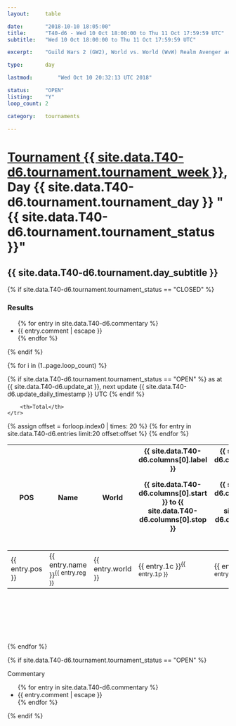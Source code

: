 ```yaml
---
layout: 	table

date: 		"2018-10-10 18:05:00"
title: 		"T40-d6 - Wed 10 Oct 18:00:00 to Thu 11 Oct 17:59:59 UTC"
subtitle: 	"Wed 10 Oct 18:00:00 to Thu 11 Oct 17:59:59 UTC"

excerpt:    "Guild Wars 2 (GW2), World vs. World (WvW) Realm Avenger achivement Tournament. \"Every Kill Counts\""

type:       day

lastmod: 		"Wed Oct 10 20:32:13 UTC 2018"

status:     "OPEN"
listing:    "Y"
loop_count: 2

category: 	tournaments

---
```

<div class="table_header">
    <h1><a href="{{ site.data.T40-d6.tournament.week_url }}">Tournament {{ site.data.T40-d6.tournament.tournament_week }}</a>, Day {{ site.data.T40-d6.tournament.tournament_day }} "{{ site.data.T40-d6.tournament.tournament_status }}"</h1>
    <h2>{{ site.data.T40-d6.tournament.day_subtitle }}</h2> 
</div>

{% if site.data.T40-d6.tournament.tournament_status == "CLOSED" %} 
<div class="commentary">
  <h3>Results</h3>
  <ul>
    {% for entry in site.data.T40-d6.commentary %}
    <li class="commentary_list">{{ entry.comment | escape }}</li>
    {% endfor %}
  </ul>
</div>
{% endif %}


{% for i in (1..page.loop_count) %}

{% if site.data.T40-d6.tournament.tournament_status == "OPEN" %} 
<span class="table_nextupdate">as at {{ site.data.T40-d6.update_at }}, next update {{ site.data.T40-d6.update_daily_timestamp }} UTC</span> 
{% endif %}

<table class="day_table">
  <colgroup>
    <col style="width:18px">
    <col style="width:55px">
    <col style="width:55px">
    <col style="width:12px">
    <col style="width:12px">
    <col style="width:12px">
    <col style="width:12px">
    <col style="width:12px">
    <col style="width:12px">
    <col style="width:12px">
    <col style="width:12px">
    <col style="width:12px">
    <col style="width:12px">
    <col style="width:12px">
    <col style="width:12px">
    <col style="width:12px">
    <col style="width:12px">
    <col style="width:12px">
    <col style="width:12px">
    <col style="width:12px">
    <col style="width:12px">
    <col style="width:12px">
    <col style="width:12px">
    <col style="width:12px">
    <col style="width:12px">
    <col style="width:12px">
    <col style="width:12px">
    <col style="width:18px">
  </colgroup>  
  <thead>
    <tr>
        <th>POS</th>
        <th class="AlignLeft">Name</th>
        <th class="AlignLeft">World</th>

<th><div class="label">{{ site.data.T40-d6.columns[0].label }}<p class="onhover">{{ site.data.T40-d6.columns[0].start }} to {{ site.data.T40-d6.columns[0].stop }}</p></div>​</th>
<th><div class="label">{{ site.data.T40-d6.columns[1].label }}<p class="onhover">{{ site.data.T40-d6.columns[1].start }} to {{ site.data.T40-d6.columns[1].stop }}</p></div>​</th>
<th><div class="label">{{ site.data.T40-d6.columns[2].label }}<p class="onhover">{{ site.data.T40-d6.columns[2].start }} to {{ site.data.T40-d6.columns[2].stop }}</p></div>​</th>
<th><div class="label">{{ site.data.T40-d6.columns[3].label }}<p class="onhover">{{ site.data.T40-d6.columns[3].start }} to {{ site.data.T40-d6.columns[3].stop }}</p></div>​</th>
<th><div class="label">{{ site.data.T40-d6.columns[4].label }}<p class="onhover">{{ site.data.T40-d6.columns[4].start }} to {{ site.data.T40-d6.columns[4].stop }}</p></div>​</th>
<th><div class="label">{{ site.data.T40-d6.columns[5].label }}<p class="onhover">{{ site.data.T40-d6.columns[5].start }} to {{ site.data.T40-d6.columns[5].stop }}</p></div>​</th>
<th><div class="label">{{ site.data.T40-d6.columns[6].label }}<p class="onhover">{{ site.data.T40-d6.columns[6].start }} to {{ site.data.T40-d6.columns[6].stop }}</p></div>​</th>
<th><div class="label">{{ site.data.T40-d6.columns[7].label }}<p class="onhover">{{ site.data.T40-d6.columns[7].start }} to {{ site.data.T40-d6.columns[7].stop }}</p></div>​</th>
<th><div class="label">{{ site.data.T40-d6.columns[8].label }}<p class="onhover">{{ site.data.T40-d6.columns[8].start }} to {{ site.data.T40-d6.columns[8].stop }}</p></div>​</th>
<th><div class="label">{{ site.data.T40-d6.columns[9].label }}<p class="onhover">{{ site.data.T40-d6.columns[9].start }} to {{ site.data.T40-d6.columns[9].stop }}</p></div>​</th>
<th><div class="label">{{ site.data.T40-d6.columns[10].label }}<p class="onhover">{{ site.data.T40-d6.columns[10].start }} to {{ site.data.T40-d6.columns[10].stop }}</p></div>​</th>

<th><div class="label">{{ site.data.T40-d6.columns[11].label }}<p class="onhover">{{ site.data.T40-d6.columns[11].start }} to {{ site.data.T40-d6.columns[11].stop }}</p></div>​</th>
<th><div class="label">{{ site.data.T40-d6.columns[12].label }}<p class="onhover">{{ site.data.T40-d6.columns[12].start }} to {{ site.data.T40-d6.columns[12].stop }}</p></div>​</th>
<th><div class="label">{{ site.data.T40-d6.columns[13].label }}<p class="onhover">{{ site.data.T40-d6.columns[13].start }} to {{ site.data.T40-d6.columns[13].stop }}</p></div>​</th>
<th><div class="label">{{ site.data.T40-d6.columns[14].label }}<p class="onhover">{{ site.data.T40-d6.columns[14].start }} to {{ site.data.T40-d6.columns[14].stop }}</p></div>​</th>
<th><div class="label">{{ site.data.T40-d6.columns[15].label }}<p class="onhover">{{ site.data.T40-d6.columns[15].start }} to {{ site.data.T40-d6.columns[15].stop }}</p></div>​</th>
<th><div class="label">{{ site.data.T40-d6.columns[16].label }}<p class="onhover">{{ site.data.T40-d6.columns[16].start }} to {{ site.data.T40-d6.columns[16].stop }}</p></div>​</th>
<th><div class="label">{{ site.data.T40-d6.columns[17].label }}<p class="onhover">{{ site.data.T40-d6.columns[17].start }} to {{ site.data.T40-d6.columns[17].stop }}</p></div>​</th>
<th><div class="label">{{ site.data.T40-d6.columns[18].label }}<p class="onhover">{{ site.data.T40-d6.columns[18].start }} to {{ site.data.T40-d6.columns[18].stop }}</p></div>​</th>
<th><div class="label">{{ site.data.T40-d6.columns[19].label }}<p class="onhover">{{ site.data.T40-d6.columns[19].start }} to {{ site.data.T40-d6.columns[19].stop }}</p></div>​</th>
<th><div class="label">{{ site.data.T40-d6.columns[20].label }}<p class="onhover">{{ site.data.T40-d6.columns[20].start }} to {{ site.data.T40-d6.columns[20].stop }}</p></div>​</th>

<th><div class="label">{{ site.data.T40-d6.columns[21].label }}<p class="onhover">{{ site.data.T40-d6.columns[21].start }} to {{ site.data.T40-d6.columns[21].stop }}</p></div>​</th>
<th><div class="label">{{ site.data.T40-d6.columns[22].label }}<p class="onhover">{{ site.data.T40-d6.columns[22].start }} to {{ site.data.T40-d6.columns[22].stop }}</p></div>​</th>
<th><div class="label">{{ site.data.T40-d6.columns[23].label }}<p class="onhover">{{ site.data.T40-d6.columns[23].start }} to {{ site.data.T40-d6.columns[23].stop }}</p></div>​</th>

        <th>Total</th>
    </tr>
  </thead>
  {% assign offset = forloop.index0 | times: 20 %}
<tbody>
{% for entry in site.data.T40-d6.entries limit:20 offset:offset %}
  <tr>
    <td class="pl{{ entry.pos }}">{{ entry.pos }}</td>
    <td class="AlignLeft">{{ entry.name }}<sup>{{ entry.reg }}</sup></td>
    <td class="AlignLeft">{{ entry.world }}</td>
    <td class="pl{{ entry.1p }}">{{ entry.1c }}<sup>{{ entry.1p }}</sup></td>
    <td class="pl{{ entry.2p }}">{{ entry.2c }}<sup>{{ entry.2p }}</sup></td>
    <td class="pl{{ entry.3p }}">{{ entry.3c }}<sup>{{ entry.3p }}</sup></td>
    <td class="pl{{ entry.4p }}">{{ entry.4c }}<sup>{{ entry.4p }}</sup></td>
    <td class="pl{{ entry.5p }}">{{ entry.5c }}<sup>{{ entry.5p }}</sup></td>
    <td class="pl{{ entry.6p }}">{{ entry.6c }}<sup>{{ entry.6p }}</sup></td>
    <td class="pl{{ entry.7p }}">{{ entry.7c }}<sup>{{ entry.7p }}</sup></td>
    <td class="pl{{ entry.8p }}">{{ entry.8c }}<sup>{{ entry.8p }}</sup></td>
    <td class="pl{{ entry.9p }}">{{ entry.9c }}<sup>{{ entry.9p }}</sup></td>
    <td class="pl{{ entry.10p }}">{{ entry.10c }}<sup>{{ entry.10p }}</sup></td>
    <td class="pl{{ entry.11p }}">{{ entry.11c }}<sup>{{ entry.11p }}</sup></td>
    <td class="pl{{ entry.12p }}">{{ entry.12c }}<sup>{{ entry.12p }}</sup></td>
    <td class="pl{{ entry.13p }}">{{ entry.13c }}<sup>{{ entry.13p }}</sup></td>
    <td class="pl{{ entry.14p }}">{{ entry.14c }}<sup>{{ entry.14p }}</sup></td>
    <td class="pl{{ entry.15p }}">{{ entry.15c }}<sup>{{ entry.15p }}</sup></td>
    <td class="pl{{ entry.16p }}">{{ entry.16c }}<sup>{{ entry.16p }}</sup></td>
    <td class="pl{{ entry.17p }}">{{ entry.17c }}<sup>{{ entry.17p }}</sup></td>
    <td class="pl{{ entry.18p }}">{{ entry.18c }}<sup>{{ entry.18p }}</sup></td>
    <td class="pl{{ entry.19p }}">{{ entry.19c }}<sup>{{ entry.19p }}</sup></td>
    <td class="pl{{ entry.20p }}">{{ entry.20c }}<sup>{{ entry.20p }}</sup></td>
    <td class="pl{{ entry.21p }}">{{ entry.21c }}<sup>{{ entry.21p }}</sup></td>
    <td class="pl{{ entry.22p }}">{{ entry.22c }}<sup>{{ entry.22p }}</sup></td>
    <td class="pl{{ entry.23p }}">{{ entry.23c }}<sup>{{ entry.23p }}</sup></td>
    <td class="pl{{ entry.24p }}">{{ entry.24c }}<sup>{{ entry.24p }}</sup></td>
    <td>{{ entry.total }}</td>
  </tr>
{% endfor %}  
</tbody>
</table>
<div class="leaderboard">
  <script async src="//pagead2.googlesyndication.com/pagead/js/adsbygoogle.js"></script>
  <!-- 728x90 -->
  <ins class="adsbygoogle"
       style="display:inline-block;width:728px;height:90px"
       data-ad-client="ca-pub-3274917281288240"
       data-ad-slot="3870538733"></ins>
  <script>
  (adsbygoogle = window.adsbygoogle || []).push({});
  </script>    
</div>
<br />
{% endfor %}

{% if site.data.T40-d6.tournament.tournament_status == "OPEN" %} 
<div class="commentary">
  <span class="commentary_title">Commentary</span>
  <ul>
    {% for entry in site.data.T40-d6.commentary %}
    <li class="commentary_list">{{ entry.comment | escape }}</li>
    {% endfor %}
  </ul>
</div>
{% endif %}


